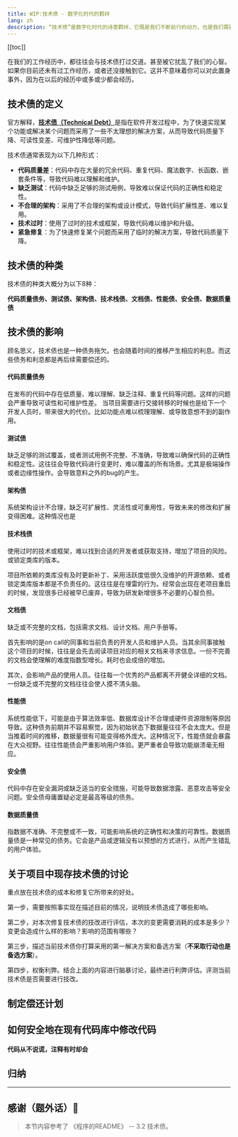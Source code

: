 ```yaml
---
title: WIP:技术债 - 数字化时代的羁绊
lang: zh
description: “技术债”是数字化时代的诗意羁绊，它既是我们不断前行的动力，也是我们需要面对的挑战。
---
```


[[toc]]

在我们的工作经历中，都往往会与技术债打过交道。甚至被它扰乱了我们的心智。如果你目前还未有过工作经历，或者还没接触到它。这并不意味着你可以对此置身事外，因为在以后的经历中或多或少都会经历。

## 技术债的定义

官方解释，[**技术债（Technical Debt）**](https://zh.wikipedia.org/wiki/%E6%8A%80%E6%9C%AF%E8%B4%9F%E5%80%BA)是指在软件开发过程中，为了快速实现某个功能或解决某个问题而采用了一些不太理想的解决方案，从而导致代码质量下降、可读性变差、可维护性降低等问题。

技术债通常表现为以下几种形式：

* **代码质量差**：代码中存在大量的冗余代码、重复代码、魔法数字、长函数、嵌套条件等，导致代码难以理解和维护。
* **缺乏测试**：代码中缺乏足够的测试用例，导致难以保证代码的正确性和稳定性。
* **不合理的架构**：采用了不合理的架构或设计模式，导致代码扩展性差、难以复用。
* **技术过时**：使用了过时的技术或框架，导致代码难以维护和升级。
* **紧急修复**：为了快速修复某个问题而采用了临时的解决方案，导致代码质量下降。

## 技术债的种类

技术债的种类大概分为以下8种： 

**代码质量债务、测试债、架构债、技术栈债、文档债、性能债、安全债、数据质量债**

## 技术债的影响

顾名思义，技术债也是一种债务拖欠。也会随着时间的推移产生相应的利息。而这些债务和利息都是再后续需要偿还的。

#### 代码质量债务

在发布的代码中存在低质量、难以理解、缺乏注释、重复代码等问题。这样的问题会严重导致可读性和可维护性差。
当项目需要进行交接转移的时候也是给下一个开发人员时，带来很大的代价。比如功能点难以梳理理解、或导致意想不到的副作用。

#### 测试债

缺乏足够的测试覆盖，或者测试用例不完整、不准确，导致难以确保代码的正确性和稳定性。这往往会导致代码进行变更时，难以覆盖的所有场景。尤其是极端操作或者边缘性操作。会导致意料之外的bug的产生。

#### 架构债

系统架构设计不合理，缺乏可扩展性、灵活性或可重用性，导致未来的修改和扩展变得困难。这种情况也是

#### 技术栈债

使用过时的技术或框架，难以找到合适的开发者或获取支持，增加了项目的风险。或锁定类库的版本。

项目所依赖的类库没有及时更新补丁、采用活跃度低很久没维护的开源依赖、或者锁定类库版本都是不负责任的。这往往是在埋雷的行为。经常会出现在老项目重启的时候，发现很多已经被早已废弃，导致为研发新增很多不必要的心智负担。

#### 文档债

缺乏或不完整的文档，包括需求文档、设计文档、用户手册等。

首先影响的是on call的同事和当前负责的开发人员和维护人员。当其余同事接触这个项目的时候，往往是会先去阅读项目对应的相关文档来寻求信息。一份不完善的文档会使理解的难度指数型增长。耗时也会成倍的增加。

其次，会影响产品的使用人员。往往每一个优秀的产品都离不开健全详细的文档。一份缺乏或不完整的文档往往会使人摸不清头脑。

#### 性能债

系统性能低下，可能是由于算法效率低、数据库设计不合理或硬件资源限制等原因导致。这种债务前期并不容易察觉，因为初始状态下数据量往往不会太庞大。但是当推着时间的推移，数据量很有可能变得格外庞大。这种情况下，性能债就会暴露在大众视野。往往性能债会严重影响用户体验。更严重者会导致功能崩溃毫无相应。

#### 安全债

代码中存在安全漏洞或缺乏适当的安全措施，可能导致数据泄露、恶意攻击等安全问题。安全债毋庸置疑必定是最高等级的债务。

#### 数据质量债

指数据不准确、不完整或不一致，可能影响系统的正确性和决策的可靠性。数据质量债是一种常见的债务。它会是产品或逻辑没有以预想的方式进行，从而产生错乱的用户体验。

## 关于项目中现存技术债的讨论

重点放在技术债的成本和修复它所带来的好处。

第一步，需要按照事实现在描述目前的情况，说明技术债造成了哪些影响。

第二步，对本次修复技术债的技改进行评估，本次的变更需要消耗的成本是多少？变更会造成什么样的影响？影响的范围有哪些？

第三步，描述当前技术债你打算采用的第一解决方案和备选方案（**不采取行动也是备选方案**）。

第四步，权衡利弊。结合上面的内容进行脑暴讨论，最终进行利弊评估。评测当前技术债是否需要进行技改。

## 制定偿还计划

## 如何安全地在现有代码库中修改代码

#### 代码从不说谎，注释有时却会

## 归纳

_________________

## 感谢（题外话）🌸

> 本节内容参考了 《程序的README》 -- 3.2 技术债。
